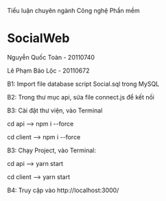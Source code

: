 Tiểu luận chuyên ngành Công nghệ Phần mềm

# SocialWeb
Nguyễn Quốc Toàn - 20110740

Lê Phạm Bảo Lộc - 20110672

B1: Import file database script Social.sql trong MySQL

B2: Trong thư mục api, sửa file connect.js để kết nối

B3: Cài đặt thư viện, vào Terminal

cd api --> npm i --force

cd client --> npm i --force

B3: Chạy Project, vào Terminal:

cd api --> yarn start

cd client --> yarn start

B4: Truy cập vào http://localhost:3000/